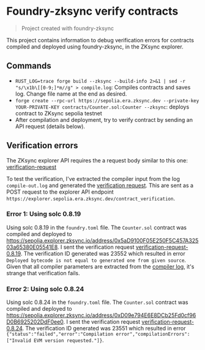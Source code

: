 # Foundry-zksync verify contracts

> Project created with foundry-zksync

This project contains information to debug verification errors for contracts compiled and deployed using foundry-zksync, in the ZKsync explorer.

## Commands

- `RUST_LOG=trace forge build --zksync --build-info 2>&1 | sed -r "s/\x1b\[[0-9;]*m//g" > compile.log`: Compiles contracts and saves log. Change file name at the end as desired.
- `forge create --rpc-url https://sepolia.era.zksync.dev --private-key YOUR-PRIVATE-KEY contracts/Counter.sol:Counter --zksync`: deploys contract to ZKsync sepolia testnet
- After compilation and deployment, try to verify contract by sending an API request (details below).

## Verification errors

The ZKsync explorer API requires the a request body similar to this one: [verification-request](./verification-request-template.json)

To test the verification, I've extracted the compiler input from the log `compile-out.log` and generated the [verification request](./verification-request-body.json). This are sent as a POST request to the explorer API endpoint `https://explorer.sepolia.era.zksync.dev/contract_verification`. 

### Error 1: Using solc 0.8.19

Using solc 0.8.19 in the `foundry.toml` file. The `Counter.sol` contract was compiled and deployed to https://sepolia.explorer.zksync.io/address/0x5aD9100F05E250F5C457A32503a65380E05541E8. I sent the verification request [verification-request-0.8.19](./verification-request-0.8.19.json). The verification ID generated was 23552 which resulted in error `Deployed bytecode is not equal to generated one from given source`. Given that all compiler parameters are extracted from the [compiler log](./compile-0.8.19.log), it's strange that verification fails.

### Error 2: Using solc 0.8.24

Using solc 0.8.24 in the `foundry.toml` file. The `Counter.sol` contract was compiled and deployed to https://sepolia.explorer.zksync.io/address/0xD09e794E6E8DCb25Fd0cf96D0B6925202DdF0ee0. I sent the verification request [verification-request-0.8.24](./verification-request-0.8.24.json). The verification ID generated was 23551 which resulted in error `{"status":"failed","error":"Compilation error","compilationErrors":["Invalid EVM version requested."]}`.
